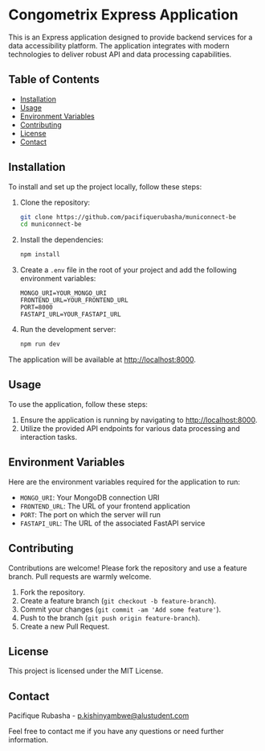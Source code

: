 # Congometrix Express Application

This is an Express application designed to provide backend services for a data accessibility platform. The application integrates with modern technologies to deliver robust API and data processing capabilities.

## Table of Contents

- [Installation](#installation)
- [Usage](#usage)
- [Environment Variables](#environment-variables)
- [Contributing](#contributing)
- [License](#license)
- [Contact](#contact)

## Installation

To install and set up the project locally, follow these steps:

1. Clone the repository:
    ```bash
    git clone https://github.com/pacifiquerubasha/municonnect-be
    cd municonnect-be
    ```

2. Install the dependencies:
    ```bash
    npm install
    ```

3. Create a `.env` file in the root of your project and add the following environment variables:

    ```env
    MONGO_URI=YOUR_MONGO_URI
    FRONTEND_URL=YOUR_FRONTEND_URL
    PORT=8000
    FASTAPI_URL=YOUR_FASTAPI_URL
    ```

4. Run the development server:
    ```bash
    npm run dev
    ```

The application will be available at [http://localhost:8000](http://localhost:8000).

## Usage

To use the application, follow these steps:

1. Ensure the application is running by navigating to [http://localhost:8000](http://localhost:8000).
2. Utilize the provided API endpoints for various data processing and interaction tasks.

## Environment Variables

Here are the environment variables required for the application to run:

- `MONGO_URI`: Your MongoDB connection URI
- `FRONTEND_URL`: The URL of your frontend application
- `PORT`: The port on which the server will run
- `FASTAPI_URL`: The URL of the associated FastAPI service

## Contributing

Contributions are welcome! Please fork the repository and use a feature branch. Pull requests are warmly welcome.

1. Fork the repository.
2. Create a feature branch (`git checkout -b feature-branch`).
3. Commit your changes (`git commit -am 'Add some feature'`).
4. Push to the branch (`git push origin feature-branch`).
5. Create a new Pull Request.

## License

This project is licensed under the MIT License.

## Contact

Pacifique Rubasha - [p.kishinyambwe@alustudent.com](mailto:p.kishinyambwe@alustudent.com)

Feel free to contact me if you have any questions or need further information.
